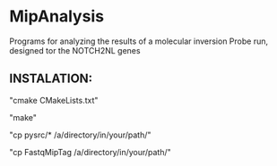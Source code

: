 # MipAnalysis
Programs for analyzing the results of a molecular inversion Probe run, designed tor the NOTCH2NL genes 

## INSTALATION:

"cmake CMakeLists.txt"

"make"

"cp pysrc/* /a/directory/in/your/path/"

"cp FastqMipTag /a/directory/in/your/path/"
